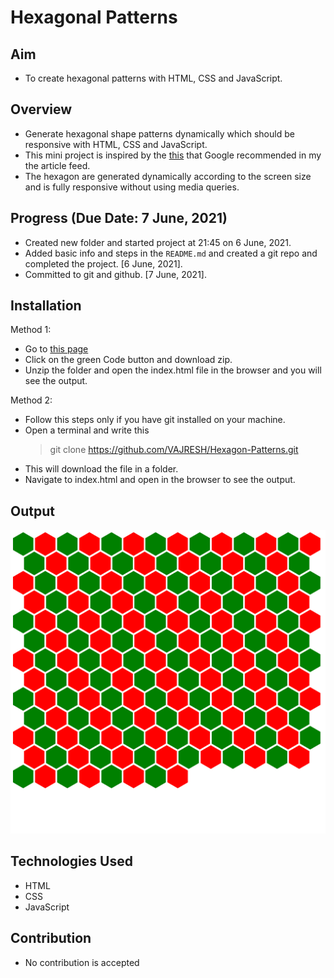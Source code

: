# Hexagonal Patterns

## Aim
- To create hexagonal patterns with HTML, CSS and JavaScript.

## Overview
- Generate hexagonal shape patterns dynamically which should be responsive with HTML, CSS and JavaScript.
- This mini project is inspired by the [this](https://css-tricks.com/hexagons-and-beyond-flexible-responsive-grid-patterns-sans-media-queries/) that Google recommended in my the article feed.
- The hexagon are generated dynamically according to the screen size and is fully responsive without using media queries.

## Progress (Due Date: 7 June, 2021)
- Created new folder and started project at 21:45 on 6 June, 2021.
- Added basic info and steps in the `README.md` and created a git repo and completed the project. [6 June, 2021].
- Committed to git and github. [7 June, 2021].

## Installation
Method 1:
- Go to [this page](https://github.com/VAJRESH/Hexagon-Patterns)
- Click on the green Code button and download zip.
- Unzip the folder and open the index.html file in the browser and you will see the output.

Method 2:
- Follow this steps only if you have git installed on your machine.
- Open a terminal and write this 
  > git clone https://github.com/VAJRESH/Hexagon-Patterns.git
- This will download the file in a folder.
- Navigate to index.html and open in the browser to see the output.

## Output
![Output](https://github.com/VAJRESH/Hexagon-Patterns/blob/master/output.png)

## Technologies Used
- HTML
- CSS
- JavaScript

## Contribution
- No contribution is accepted
